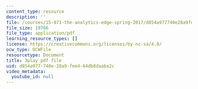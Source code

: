 ```yaml
---
content_type: resource
description: ''
file: /courses/15-071-the-analytics-edge-spring-2017/d854a977740e28a9fee464db8daaba2c_WacNWdXhvVM.pdf
file_size: 19766
file_type: application/pdf
learning_resource_types: []
license: https://creativecommons.org/licenses/by-nc-sa/4.0/
ocw_type: OCWFile
resourcetype: Document
title: 3play pdf file
uid: d854a977-740e-28a9-fee4-64db8daaba2c
video_metadata:
  youtube_id: null
---
```

